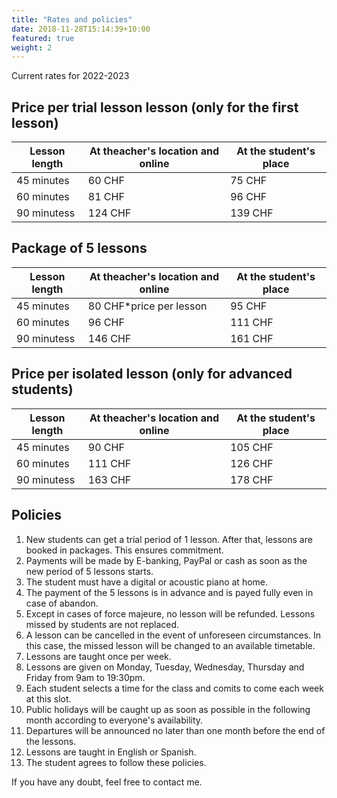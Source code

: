 ```yaml
---
title: "Rates and policies"
date: 2018-11-28T15:14:39+10:00
featured: true
weight: 2
---
```


Current rates for 2022-2023

## Price per trial lesson lesson (only for the first lesson)

Lesson length | At theacher's location and online | At the student's place
--- | --- | ---
45 minutes | 60 CHF | 75 CHF
60 minutes | 81 CHF | 96 CHF
90 minutess | 124 CHF| 139 CHF

## Package of 5 lessons

Lesson length | At theacher's location and online | At the student's place
--- | --- | ---
45 minutes | 80 CHF*price per lesson | 95 CHF
60 minutes | 96 CHF | 111 CHF
90 minutess | 146 CHF| 161 CHF

## Price per isolated lesson (only for advanced students)

Lesson length | At theacher's location and online | At the student's place
--- | --- | ---
45 minutes | 90 CHF | 105 CHF
60 minutes | 111 CHF | 126 CHF
90 minutess | 163 CHF| 178 CHF

## Policies

1. New students can get a trial period of 1 lesson. After that, lessons are booked in packages. This ensures commitment.
2. Payments will be made by E-banking, PayPal or cash as soon as the new period of 5 lessons starts. 
3. The student must have a digital or acoustic piano at home.
4. The payment of the 5 lessons is in advance and is payed fully even in case of abandon.
5. Except in cases of force majeure, no lesson will be refunded. Lessons missed by students are not replaced.
6. A lesson can be cancelled in the event of unforeseen circumstances. In this case, the missed lesson will be changed to an available timetable. 
7. Lessons are taught once per week. 
8. Lessons are given on Monday, Tuesday, Wednesday, Thursday and Friday from 9am to 19:30pm. 
9. Each student selects a time for the class and comits to come each week at this slot. 
10. Public holidays will be caught up as soon as possible in the following month according to everyone's availability.
11. Departures will be announced no later than one month before the end of the lessons.
12. Lessons are taught in English or Spanish.
13. The student agrees to follow these policies.

If you have any doubt, feel free to contact me.

